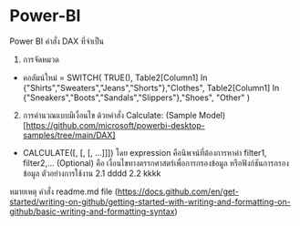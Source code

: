 # Power-BI
Power BI
คำสั่ง DAX ที่จำเป็น
1. การจัดหมวด
- คอลัมน์ใหม่ = SWITCH(
                TRUE(), 
                Table2[Column1] In {"Shirts","Sweaters","Jeans","Shorts"},"Clothes",
                Table2[Column1] In {"Sneakers","Boots","Sandals","Slippers"},"Shoes",
                "Other"
                ) 
2. การคำนวณแบบมีเงื่อนไข ด้วยคำสั่ง Calculate: (Sample Model)[https://github.com/microsoft/powerbi-desktop-samples/tree/main/DAX]
- CALCULATE(<expression>[, <filter1> [, <filter2> [, …]]])
  โดย 
  expression	คือนิพจน์ที่ต้องการหาค่า 
  filter1, filter2,…	(Optional) คือ เงื่อนไขทางตรรกศาสตร์เพื่อการกรองข้อมูล หรือฟังก์ชันการกรองข้อมูล 
  ตัวอย่างการใช้งาน
  2.1 dddd
  2.2 kkkk
  








หมายเหตุ คำสั่ง readme.md file (https://docs.github.com/en/get-started/writing-on-github/getting-started-with-writing-and-formatting-on-github/basic-writing-and-formatting-syntax)
